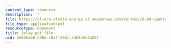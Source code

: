```yaml
---
content_type: resource
description: ''
file: https://ol-ocw-studio-app-qa.s3.amazonaws.com/courses/8-04-quantum-physics-i-spring-2016/2e686ab8dd8e38a7d9b15de2d8c4a207_3_qvO8bKGus.pdf
file_type: application/pdf
resourcetype: Document
title: 3play pdf file
uid: 2e686ab8-dd8e-38a7-d9b1-5de2d8c4a207
---
```

